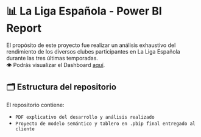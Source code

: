 # 📊 La Liga Española - Power BI Report
El propósito de este proyecto fue realizar un análisis exhaustivo del rendimiento de los diversos clubes participantes en La Liga Española durante las tres últimas temporadas.  
👁️ Podrás visualizar el Dashboard [aquí](https://app.powerbi.com/view?r=eyJrIjoiYWNkZGU4MDEtNTU5Yi00OWFlLTkyODAtMzJkN2M3YmY0OTU4IiwidCI6Ijg1MjI2NjJhLTVkYTctNGE1Zi05ZDM0LWFmNzAzNTM3NzIyZCIsImMiOjR9).

## 🗂 Estructura del repositorio 

El repositorio contiene:
- `PDF explicativo del desarrollo y análisis realizado`
- `Proyecto de modelo semántico y tablero en .pbip final entregado al cliente`
